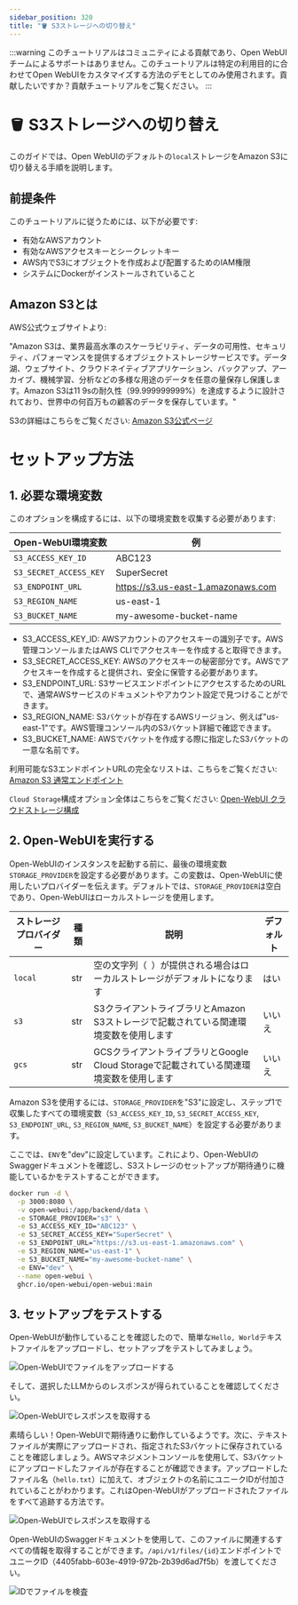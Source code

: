 ```yaml
---
sidebar_position: 320
title: "🪣 S3ストレージへの切り替え"
---
```


:::warning
このチュートリアルはコミュニティによる貢献であり、Open WebUIチームによるサポートはありません。このチュートリアルは特定の利用目的に合わせてOpen WebUIをカスタマイズする方法のデモとしてのみ使用されます。貢献したいですか？貢献チュートリアルをご覧ください。
:::

# 🪣 S3ストレージへの切り替え

このガイドでは、Open WebUIのデフォルトの`local`ストレージをAmazon S3に切り替える手順を説明します。

## 前提条件

このチュートリアルに従うためには、以下が必要です:

- 有効なAWSアカウント
- 有効なAWSアクセスキーとシークレットキー
- AWS内でS3にオブジェクトを作成および配置するためのIAM権限
- システムにDockerがインストールされていること

## Amazon S3とは

AWS公式ウェブサイトより:

"Amazon S3は、業界最高水準のスケーラビリティ、データの可用性、セキュリティ、パフォーマンスを提供するオブジェクトストレージサービスです。データ湖、ウェブサイト、クラウドネイティブアプリケーション、バックアップ、アーカイブ、機械学習、分析などの多様な用途のデータを任意の量保存し保護します。Amazon S3は11 9sの耐久性（99.999999999%）を達成するように設計されており、世界中の何百万もの顧客のデータを保存しています。"

S3の詳細はこちらをご覧ください: [Amazon S3公式ページ](https://aws.amazon.com/s3/)

# セットアップ方法

## 1. 必要な環境変数

このオプションを構成するには、以下の環境変数を収集する必要があります:

| **Open-WebUI環境変数**         | **例**                                   |
|---------------------------------|------------------------------------------|
| `S3_ACCESS_KEY_ID`              | ABC123                                   |
| `S3_SECRET_ACCESS_KEY`          | SuperSecret                              |
| `S3_ENDPOINT_URL`               | https://s3.us-east-1.amazonaws.com       |
| `S3_REGION_NAME`                | us-east-1                                |
| `S3_BUCKET_NAME`                | my-awesome-bucket-name                   |

- S3_ACCESS_KEY_ID: AWSアカウントのアクセスキーの識別子です。AWS管理コンソールまたはAWS CLIでアクセスキーを作成すると取得できます。
- S3_SECRET_ACCESS_KEY: AWSのアクセスキーの秘密部分です。AWSでアクセスキーを作成すると提供され、安全に保管する必要があります。
- S3_ENDPOINT_URL: S3サービスエンドポイントにアクセスするためのURLで、通常AWSサービスのドキュメントやアカウント設定で見つけることができます。
- S3_REGION_NAME: S3バケットが存在するAWSリージョン、例えば"us-east-1"です。AWS管理コンソール内のS3バケット詳細で確認できます。
- S3_BUCKET_NAME: AWSでバケットを作成する際に指定したS3バケットの一意な名前です。

利用可能なS3エンドポイントURLの完全なリストは、こちらをご覧ください: [Amazon S3 通常エンドポイント](https://docs.aws.amazon.com/general/latest/gr/s3.html)

`Cloud Storage`構成オプション全体はこちらをご覧ください: [Open-WebUI クラウドストレージ構成](https://docs.openwebui.com/getting-started/env-configuration#cloud-storage)

## 2. Open-WebUIを実行する

Open-WebUIのインスタンスを起動する前に、最後の環境変数`STORAGE_PROVIDER`を設定する必要があります。この変数は、Open-WebUIに使用したいプロバイダーを伝えます。デフォルトでは、`STORAGE_PROVIDER`は空白であり、Open-WebUIはローカルストレージを使用します。

| **ストレージプロバイダー**         | **種類**    | **説明**                                                                                     | **デフォルト** |
|---------------------------------|----------|-------------------------------------------------------------------------------------------|-------------|
| `local`                        | str      | 空の文字列（` `）が提供される場合はローカルストレージがデフォルトになります                         | はい          |
| `s3`                           | str      | S3クライアントライブラリとAmazon S3ストレージで記載されている関連環境変数を使用します                 | いいえ        |
| `gcs`                          | str      | GCSクライアントライブラリとGoogle Cloud Storageで記載されている関連環境変数を使用します             | いいえ        |

Amazon S3を使用するには、`STORAGE_PROVIDER`を"S3"に設定し、ステップ1で収集したすべての環境変数（`S3_ACCESS_KEY_ID`, `S3_SECRET_ACCESS_KEY`, `S3_ENDPOINT_URL`, `S3_REGION_NAME`, `S3_BUCKET_NAME`）を設定する必要があります。

ここでは、`ENV`を"dev"に設定しています。これにより、Open-WebUIのSwaggerドキュメントを確認し、S3ストレージのセットアップが期待通りに機能しているかをテストすることができます。

```sh
docker run -d \
  -p 3000:8080 \
  -v open-webui:/app/backend/data \
  -e STORAGE_PROVIDER="s3" \
  -e S3_ACCESS_KEY_ID="ABC123" \
  -e S3_SECRET_ACCESS_KEY="SuperSecret" \
  -e S3_ENDPOINT_URL="https://s3.us-east-1.amazonaws.com" \
  -e S3_REGION_NAME="us-east-1" \
  -e S3_BUCKET_NAME="my-awesome-bucket-name" \
  -e ENV="dev" \
  --name open-webui \
  ghcr.io/open-webui/open-webui:main
```

## 3. セットアップをテストする

Open-WebUIが動作していることを確認したので、簡単な`Hello, World`テキストファイルをアップロードし、セットアップをテストしてみましょう。

![Open-WebUIでファイルをアップロードする](/images/tutorials/amazon-s3/amazon-s3-upload-file.png)

そして、選択したLLMからのレスポンスが得られていることを確認してください。

![Open-WebUIでレスポンスを取得する](/images/tutorials/amazon-s3/amazon-s3-oui-response.png)

素晴らしい！Open-WebUIで期待通りに動作しているようです。次に、テキストファイルが実際にアップロードされ、指定されたS3バケットに保存されていることを確認しましょう。AWSマネジメントコンソールを使用して、S3バケットにアップロードしたファイルが存在することが確認できます。アップロードしたファイル名（`hello.txt`）に加えて、オブジェクトの名前にユニークIDが付加されていることがわかります。これはOpen-WebUIがアップロードされたファイルをすべて追跡する方法です。

![Open-WebUIでレスポンスを取得する](/images/tutorials/amazon-s3/amazon-s3-object-in-bucket.png)

Open-WebUIのSwaggerドキュメントを使用して、このファイルに関連するすべての情報を取得することができます。`/api/v1/files/{id}`エンドポイントでユニークID（4405fabb-603e-4919-972b-2b39d6ad7f5b）を渡してください。

![IDでファイルを検査](/images/tutorials/amazon-s3/amazon-s3-get-file-by-id.png)

